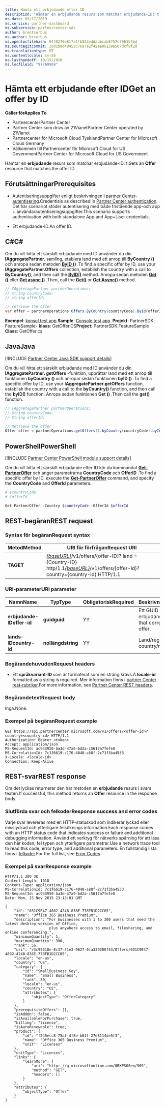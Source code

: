 ```yaml
---
title: Hämta ett erbjudande efter ID
description: 'Hämtar en erbjudande resurs som matchar erbjudande-ID: t.'
ms.date: 09/17/2019
ms.service: partner-dashboard
ms.subservice: partnercenter-sdk
author: brentserbus
ms.author: brserbus
ms.openlocfilehash: 9448276e817affb823eddabbcab8757c79615fbd
ms.sourcegitcommit: 30d1b9d48453c7697a2f42ee09138e507dcf9f2d
ms.translationtype: MT
ms.contentlocale: sv-SE
ms.lasthandoff: 10/19/2020
ms.locfileid: "97769909"
---
```

# <a name="get-an-offer-by-id"></a><span data-ttu-id="e28c5-103">Hämta ett erbjudande efter ID</span><span class="sxs-lookup"><span data-stu-id="e28c5-103">Get an offer by ID</span></span>

<span data-ttu-id="e28c5-104">**Gäller för**</span><span class="sxs-lookup"><span data-stu-id="e28c5-104">**Applies To**</span></span>

- <span data-ttu-id="e28c5-105">Partnercenter</span><span class="sxs-lookup"><span data-stu-id="e28c5-105">Partner Center</span></span>
- <span data-ttu-id="e28c5-106">Partner Center som drivs av 21Vianet</span><span class="sxs-lookup"><span data-stu-id="e28c5-106">Partner Center operated by 21Vianet</span></span>
- <span data-ttu-id="e28c5-107">Partnercenter för Microsoft Cloud Tyskland</span><span class="sxs-lookup"><span data-stu-id="e28c5-107">Partner Center for Microsoft Cloud Germany</span></span>
- <span data-ttu-id="e28c5-108">Välkommen till Partnercenter för Microsoft Cloud for US Government</span><span class="sxs-lookup"><span data-stu-id="e28c5-108">Partner Center for Microsoft Cloud for US Government</span></span>

<span data-ttu-id="e28c5-109">Hämtar en **erbjudande** resurs som matchar erbjudande-ID: t.</span><span class="sxs-lookup"><span data-stu-id="e28c5-109">Gets an **Offer** resource that matches the offer ID.</span></span>

## <a name="prerequisites"></a><span data-ttu-id="e28c5-110">Förutsättningar</span><span class="sxs-lookup"><span data-stu-id="e28c5-110">Prerequisites</span></span>

- <span data-ttu-id="e28c5-111">Autentiseringsuppgifter enligt beskrivningen i [partner Center-autentisering](partner-center-authentication.md).</span><span class="sxs-lookup"><span data-stu-id="e28c5-111">Credentials as described in [Partner Center authentication](partner-center-authentication.md).</span></span> <span data-ttu-id="e28c5-112">Det här scenariot stöder autentisering med både fristående app-och app + användarautentiseringsuppgifter.</span><span class="sxs-lookup"><span data-stu-id="e28c5-112">This scenario supports authentication with both standalone App and App+User credentials.</span></span>

- <span data-ttu-id="e28c5-113">Ett erbjudande-ID.</span><span class="sxs-lookup"><span data-stu-id="e28c5-113">An offer ID.</span></span>

## <a name="c"></a><span data-ttu-id="e28c5-114">C\#</span><span class="sxs-lookup"><span data-stu-id="e28c5-114">C\#</span></span>

<span data-ttu-id="e28c5-115">Om du vill hitta ett särskilt erbjudande med ID använder du din **IAggregatePartner.** samling, etablera land med ett anrop till **ByCountry ()** och anropa sedan metoden [**ByID ()**](/dotnet/api/microsoft.store.partnercenter.offers.ioffercollection.byid) .</span><span class="sxs-lookup"><span data-stu-id="e28c5-115">To find a specific offer by ID, use your **IAggregatePartner.Offers** collection, establish the country with a call to **ByCountry()**, and then call the [**ByID()**](/dotnet/api/microsoft.store.partnercenter.offers.ioffercollection.byid) method.</span></span> <span data-ttu-id="e28c5-116">Anropa sedan metoden [**Get ()**](/dotnet/api/microsoft.store.partnercenter.offers.ioffercollection.get) eller [**Get async ()**](/dotnet/api/microsoft.store.partnercenter.offers.ioffercollection.getasync) .</span><span class="sxs-lookup"><span data-stu-id="e28c5-116">Then, call the [**Get()**](/dotnet/api/microsoft.store.partnercenter.offers.ioffercollection.get) or [**Get Async()**](/dotnet/api/microsoft.store.partnercenter.offers.ioffercollection.getasync) method.</span></span>

```csharp
// IAggretagePartner partnerOperations;
// string countryCode;
// string offerId;

// retrieve the offer
var offer = partnerOperations.Offers.ByCountry(countryCode).ById(offerId).Get();
```

<span data-ttu-id="e28c5-117">**Exempel**: [konsol test app](console-test-app.md).</span><span class="sxs-lookup"><span data-stu-id="e28c5-117">**Sample**: [Console test app](console-test-app.md).</span></span> <span data-ttu-id="e28c5-118">**Projekt**: PartnerSDK. FeatureSample- **klass**: GetOffer.CS</span><span class="sxs-lookup"><span data-stu-id="e28c5-118">**Project**: PartnerSDK.FeatureSample **Class**: GetOffer.cs</span></span>

## <a name="java"></a><span data-ttu-id="e28c5-119">Java</span><span class="sxs-lookup"><span data-stu-id="e28c5-119">Java</span></span>

[!INCLUDE [Partner Center Java SDK support details](../includes/java-sdk-support.md)]

<span data-ttu-id="e28c5-120">Om du vill hitta ett särskilt erbjudande med ID använder du din **IAggregatePartner. getOffers** -funktion, upprättar land med ett anrop till funktionen **byCountry ()** och anropar sedan funktionen **byID ()** .</span><span class="sxs-lookup"><span data-stu-id="e28c5-120">To find a specific offer by ID, use your **IAggregatePartner.getOffers** function, establish the country with a call to the **byCountry()** function, and then call the **byID()** function.</span></span> <span data-ttu-id="e28c5-121">Anropa sedan funktionen **Get ()** .</span><span class="sxs-lookup"><span data-stu-id="e28c5-121">Then call the **get()** function.</span></span>

```java
// IAggretagePartner partnerOperations;
// String countryCode;
// String offerId;

// Retrieve the offer
Offer offer = partnerOperations.getOffers().byCountry(countryCode).byId(offerId).get();
```

## <a name="powershell"></a><span data-ttu-id="e28c5-122">PowerShell</span><span class="sxs-lookup"><span data-stu-id="e28c5-122">PowerShell</span></span>

[!INCLUDE [Partner Center PowerShell module support details](../includes/powershell-module-support.md)]

<span data-ttu-id="e28c5-123">Om du vill hitta ett särskilt erbjudande efter ID kör du kommandot [**Get-PartnerOffer**](https://github.com/Microsoft/Partner-Center-PowerShell/blob/master/docs/help/Get-PartnerOffer.md) och anger parametrarna **CountryCode** och **OfferID** .</span><span class="sxs-lookup"><span data-stu-id="e28c5-123">To find a specific offer by ID, execute the [**Get-PartnerOffer**](https://github.com/Microsoft/Partner-Center-PowerShell/blob/master/docs/help/Get-PartnerOffer.md) command, and specify the **CountryCode** and **OfferId** parameters.</span></span>

```powershell
# $countryCode
# $offerId

Get-PartnerOffer -Country $countryCode -OfferId $offerId
```

## <a name="rest-request"></a><span data-ttu-id="e28c5-124">REST-begäran</span><span class="sxs-lookup"><span data-stu-id="e28c5-124">REST request</span></span>

### <a name="request-syntax"></a><span data-ttu-id="e28c5-125">Syntax för begäran</span><span class="sxs-lookup"><span data-stu-id="e28c5-125">Request syntax</span></span>

| <span data-ttu-id="e28c5-126">Metod</span><span class="sxs-lookup"><span data-stu-id="e28c5-126">Method</span></span>  | <span data-ttu-id="e28c5-127">URI för förfrågan</span><span class="sxs-lookup"><span data-stu-id="e28c5-127">Request URI</span></span>                                                                                    |
|---------|------------------------------------------------------------------------------------------------|
| <span data-ttu-id="e28c5-128">**TA**</span><span class="sxs-lookup"><span data-stu-id="e28c5-128">**GET**</span></span> | <span data-ttu-id="e28c5-129">[*{baseURL}*](partner-center-rest-urls.md)/v1/offers/{offer-ID}? land = {Country-ID} http/1.1</span><span class="sxs-lookup"><span data-stu-id="e28c5-129">[*{baseURL}*](partner-center-rest-urls.md)/v1/offers/{offer-id}?country={country-id} HTTP/1.1</span></span> |

### <a name="uri-parameter"></a><span data-ttu-id="e28c5-130">URI-parameter</span><span class="sxs-lookup"><span data-stu-id="e28c5-130">URI parameter</span></span>

| <span data-ttu-id="e28c5-131">Namn</span><span class="sxs-lookup"><span data-stu-id="e28c5-131">Name</span></span>           | <span data-ttu-id="e28c5-132">Typ</span><span class="sxs-lookup"><span data-stu-id="e28c5-132">Type</span></span>       | <span data-ttu-id="e28c5-133">Obligatorisk</span><span class="sxs-lookup"><span data-stu-id="e28c5-133">Required</span></span> | <span data-ttu-id="e28c5-134">Beskrivning</span><span class="sxs-lookup"><span data-stu-id="e28c5-134">Description</span></span>                           |
|----------------|------------|----------|---------------------------------------|
| <span data-ttu-id="e28c5-135">**erbjudande-ID**</span><span class="sxs-lookup"><span data-stu-id="e28c5-135">**offer-id**</span></span>   | <span data-ttu-id="e28c5-136">**guid**</span><span class="sxs-lookup"><span data-stu-id="e28c5-136">**guid**</span></span>   | <span data-ttu-id="e28c5-137">Y</span><span class="sxs-lookup"><span data-stu-id="e28c5-137">Y</span></span>        | <span data-ttu-id="e28c5-138">Ett GUID som motsvarar erbjudandet.</span><span class="sxs-lookup"><span data-stu-id="e28c5-138">A GUID that corresponds to the offer.</span></span> |
| <span data-ttu-id="e28c5-139">**lands-ID**</span><span class="sxs-lookup"><span data-stu-id="e28c5-139">**country-id**</span></span> | <span data-ttu-id="e28c5-140">**nollängd**</span><span class="sxs-lookup"><span data-stu-id="e28c5-140">**string**</span></span> | <span data-ttu-id="e28c5-141">Y</span><span class="sxs-lookup"><span data-stu-id="e28c5-141">Y</span></span>        | <span data-ttu-id="e28c5-142">Land/region-ID.</span><span class="sxs-lookup"><span data-stu-id="e28c5-142">The country/region ID.</span></span>                |

### <a name="request-headers"></a><span data-ttu-id="e28c5-143">Begärandehuvuden</span><span class="sxs-lookup"><span data-stu-id="e28c5-143">Request headers</span></span>

- <span data-ttu-id="e28c5-144">Ett **språkvariant-ID** som är formaterat som en sträng krävs.</span><span class="sxs-lookup"><span data-stu-id="e28c5-144">A **locale-id** formatted as a string is required.</span></span>
<span data-ttu-id="e28c5-145">Mer information finns i [partner Center rest-rubriker](headers.md).</span><span class="sxs-lookup"><span data-stu-id="e28c5-145">For more information, see [Partner Center REST headers](headers.md).</span></span>

### <a name="request-body"></a><span data-ttu-id="e28c5-146">Begärandetext</span><span class="sxs-lookup"><span data-stu-id="e28c5-146">Request body</span></span>

<span data-ttu-id="e28c5-147">Inga.</span><span class="sxs-lookup"><span data-stu-id="e28c5-147">None.</span></span>

### <a name="request-example"></a><span data-ttu-id="e28c5-148">Exempel på begäran</span><span class="sxs-lookup"><span data-stu-id="e28c5-148">Request example</span></span>

```http
GET https://api.partnercenter.microsoft.com/v1/offers/<offer-id>?country=<country-id> HTTP/1.1
Authorization: Bearer <token>
Accept: application/json
MS-RequestId: ac943950-ba3d-47a0-bd2a-c5617a7fefe8
MS-CorrelationId: 7c1f6619-c176-4040-a88f-2c71f3ba4533
X-Locale: <locale-id>
Connection: Keep-Alive
```

## <a name="rest-response"></a><span data-ttu-id="e28c5-149">REST-svar</span><span class="sxs-lookup"><span data-stu-id="e28c5-149">REST response</span></span>

<span data-ttu-id="e28c5-150">Om det lyckas returnerar den här metoden en **erbjudande** resurs i svars texten.</span><span class="sxs-lookup"><span data-stu-id="e28c5-150">If successful, this method returns an **Offer** resource in the response body.</span></span>

### <a name="response-success-and-error-codes"></a><span data-ttu-id="e28c5-151">Slutförda svar och felkoder</span><span class="sxs-lookup"><span data-stu-id="e28c5-151">Response success and error codes</span></span>

<span data-ttu-id="e28c5-152">Varje svar levereras med en HTTP-statuskod som indikerar lyckad eller misslyckad och ytterligare felsöknings information.</span><span class="sxs-lookup"><span data-stu-id="e28c5-152">Each response comes with an HTTP status code that indicates success or failure and additional debugging information.</span></span> <span data-ttu-id="e28c5-153">Använd ett verktyg för nätverks spårning för att läsa den här koden, fel typen och ytterligare parametrar.</span><span class="sxs-lookup"><span data-stu-id="e28c5-153">Use a network trace tool to read this code, error type, and additional parameters.</span></span> <span data-ttu-id="e28c5-154">En fullständig lista finns i [felkoder](error-codes.md).</span><span class="sxs-lookup"><span data-stu-id="e28c5-154">For the full list, see [Error Codes](error-codes.md).</span></span>

### <a name="response-example"></a><span data-ttu-id="e28c5-155">Exempel på svar</span><span class="sxs-lookup"><span data-stu-id="e28c5-155">Response example</span></span>

```http
HTTP/1.1 200 OK
Content-Length: 1918
Content-Type: application/json
MS-CorrelationId: 7c1f6619-c176-4040-a88f-2c71f3ba4533
MS-RequestId: ac943950-ba3d-47a0-bd2a-c5617a7fefe8
Date: Mon, 23 Nov 2015 23:13:01 GMT

{
    "id": "031C9E47-4802-4248-838E-778FB1D2CC05",
    "name": "Office 365 Business Premium",
    "description": "For businesses with 1 to 300 users that need the latest desktop version of Office,
                    plus anywhere access to email, filesharing, and online conferencing.",
    "minimumQuantity": 1,
    "maximumQuantity": 300,
    "rank": 56,
    "uri": "/3c95518e-8c37-41e3-9627-0ca339200f53/Offers/031C9E47-4802-4248-838E-778FB1D2CC05",
    "locale": "en-us",
    "country": "US",
    "category": {
        "id": "SmallBusiness_Key",
        "name": "Small Business",
        "rank": 30,
        "locale": "en-us",
        "country": "US",
        "attributes": {
            "objectType": "OfferCategory"
        }
    },
    "prerequisiteOffers": [],
    "isAddOn": false,
    "isAvailableForPurchase": true,
    "billing": "license",
    "isAutoRenewable": true,
    "product": {
        "id": "f245ecc8-75af-4f8e-b61f-27d8114de5f3",
        "name": "Office 365 Business Premium",
        "unit": "Licenses"
    },
    "unitType": "Licenses",
    "links": {
        "learnMore": {
            "uri": "http: //g.microsoftonline.com/0BXPS00en/909",
            "method": "GET",
            "headers": []
        }
    },
    "attributes": {
        "objectType": "Offer"
    }
}
```
